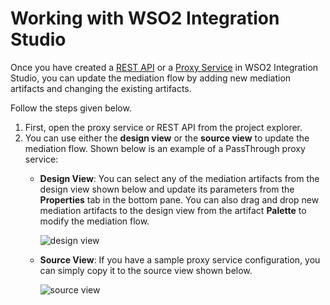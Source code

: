# Working with WSO2 Integration Studio

Once you have created a [REST API]({{base_path}}/integrate/develop/creating-artifacts/creating-an-api) or a [Proxy Service]({{base_path}}/integrate/develop/creating-artifacts/creating-a-proxy-service) in WSO2 Integration Studio, you can update the mediation flow by adding new mediation artifacts and changing the existing artifacts.

Follow the steps given below.

1.  First, open the proxy service or REST API from the project explorer.
2.  You can use either the **design view** or the **source view** to update the mediation flow. Shown below is an example of a PassThrough proxy service:
    -   **Design View**:
        You can select any of the mediation artifacts from the design view shown below and update its parameters from the **Properties** tab in the bottom pane. You can also drag and drop new mediation artifacts to the design view from the artifact **Palette** to modify the mediation flow.

        ![design view]({{base_path}}/assets/img/integrate/design-workflow/design-view.png)

    -   **Source View**:
        If you have a sample proxy service configuration, you can simply copy it to the source view shown below.

        ![source view]({{base_path}}/assets/img/integrate/design-workflow/source-view.png)